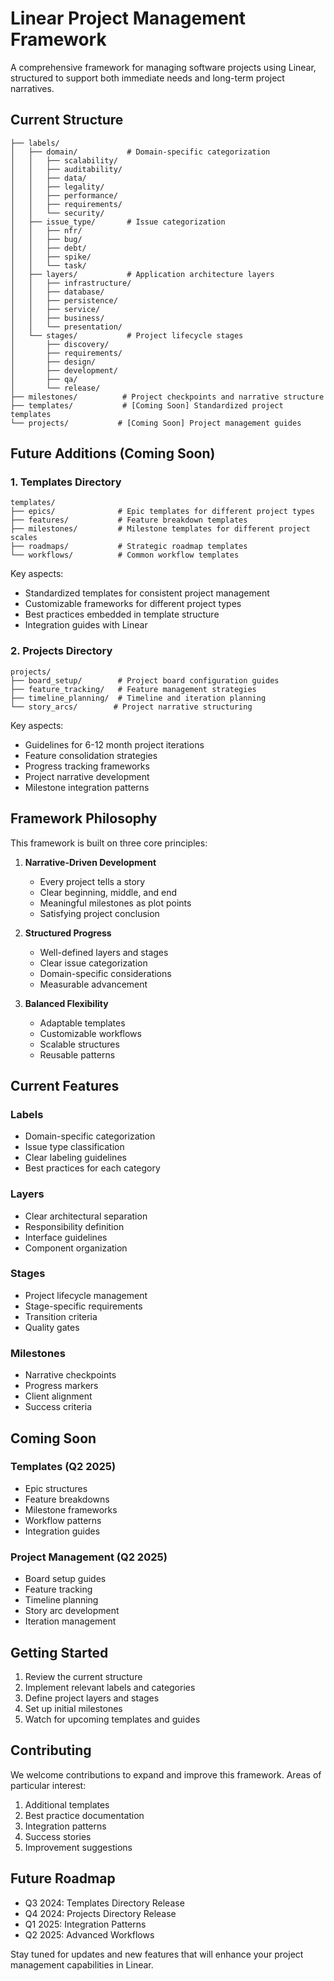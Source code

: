 # Linear Project Management Framework

A comprehensive framework for managing software projects using Linear, structured to support both immediate needs and long-term project narratives.

## Current Structure

```
├── labels/
│   ├── domain/           # Domain-specific categorization
│   │   ├── scalability/
│   │   ├── auditability/
│   │   ├── data/
│   │   ├── legality/
│   │   ├── performance/
│   │   ├── requirements/
│   │   └── security/
│   ├── issue_type/       # Issue categorization
│   │   ├── nfr/
│   │   ├── bug/
│   │   ├── debt/
│   │   ├── spike/
│   │   └── task/
│   ├── layers/           # Application architecture layers
│   │   ├── infrastructure/
│   │   ├── database/
│   │   ├── persistence/
│   │   ├── service/
│   │   ├── business/
│   │   └── presentation/
│   └── stages/           # Project lifecycle stages
│       ├── discovery/
│       ├── requirements/
│       ├── design/
│       ├── development/
│       ├── qa/
│       └── release/
├── milestones/          # Project checkpoints and narrative structure
├── templates/           # [Coming Soon] Standardized project templates
└── projects/           # [Coming Soon] Project management guides
```

## Future Additions (Coming Soon)

### 1. Templates Directory
```
templates/
├── epics/              # Epic templates for different project types
├── features/           # Feature breakdown templates
├── milestones/         # Milestone templates for different project scales
├── roadmaps/           # Strategic roadmap templates
└── workflows/          # Common workflow templates
```

Key aspects:
- Standardized templates for consistent project management
- Customizable frameworks for different project types
- Best practices embedded in template structure
- Integration guides with Linear

### 2. Projects Directory
```
projects/
├── board_setup/        # Project board configuration guides
├── feature_tracking/   # Feature management strategies
├── timeline_planning/  # Timeline and iteration planning
└── story_arcs/        # Project narrative structuring
```

Key aspects:
- Guidelines for 6-12 month project iterations
- Feature consolidation strategies
- Progress tracking frameworks
- Project narrative development
- Milestone integration patterns

## Framework Philosophy

This framework is built on three core principles:

1. **Narrative-Driven Development**
   - Every project tells a story
   - Clear beginning, middle, and end
   - Meaningful milestones as plot points
   - Satisfying project conclusion

2. **Structured Progress**
   - Well-defined layers and stages
   - Clear issue categorization
   - Domain-specific considerations
   - Measurable advancement

3. **Balanced Flexibility**
   - Adaptable templates
   - Customizable workflows
   - Scalable structures
   - Reusable patterns

## Current Features

### Labels
- Domain-specific categorization
- Issue type classification
- Clear labeling guidelines
- Best practices for each category

### Layers
- Clear architectural separation
- Responsibility definition
- Interface guidelines
- Component organization

### Stages
- Project lifecycle management
- Stage-specific requirements
- Transition criteria
- Quality gates

### Milestones
- Narrative checkpoints
- Progress markers
- Client alignment
- Success criteria

## Coming Soon

### Templates (Q2 2025)
- Epic structures
- Feature breakdowns
- Milestone frameworks
- Workflow patterns
- Integration guides

### Project Management (Q2 2025)
- Board setup guides
- Feature tracking
- Timeline planning
- Story arc development
- Iteration management

## Getting Started

1. Review the current structure
2. Implement relevant labels and categories
3. Define project layers and stages
4. Set up initial milestones
5. Watch for upcoming templates and guides

## Contributing

We welcome contributions to expand and improve this framework. Areas of particular interest:

1. Additional templates
2. Best practice documentation
3. Integration patterns
4. Success stories
5. Improvement suggestions

## Future Roadmap

- Q3 2024: Templates Directory Release
- Q4 2024: Projects Directory Release
- Q1 2025: Integration Patterns
- Q2 2025: Advanced Workflows

Stay tuned for updates and new features that will enhance your project management capabilities in Linear.
